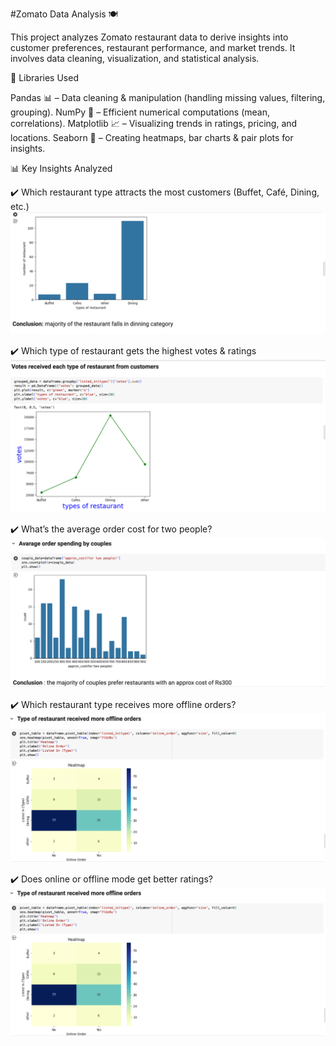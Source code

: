 #Zomato Data Analysis 🍽️

This project analyzes Zomato restaurant data to derive insights into customer preferences, restaurant performance, and market trends. It involves data cleaning, visualization, and statistical analysis.

🔧 Libraries Used

Pandas 📊 – Data cleaning & manipulation (handling missing values, filtering, grouping).
NumPy 🔢 – Efficient numerical computations (mean, correlations).
Matplotlib 📈 – Visualizing trends in ratings, pricing, and locations.
Seaborn 🎨 – Creating heatmaps, bar charts & pair plots for insights.

📊 Key Insights Analyzed

✔️ Which restaurant type attracts the most customers (Buffet, Café, Dining, etc.)
![Alt Text](type_rest.png)

✔️ Which type of restaurant gets the highest votes & ratings
![Alt Text](https://github.com/ujjawal-dss/Zomato-Data-Analysis-Project/blob/main/vote_recived.png)

✔️ What’s the average order cost for two people?
![Alt Text](https://github.com/ujjawal-dss/Zomato-Data-Analysis-Project/blob/main/avg_order_couples.png)

✔️ Which restaurant type receives more offline orders?
![Alt Text](https://github.com/ujjawal-dss/Zomato-Data-Analysis-Project/blob/main/offline_order.png)

✔️ Does online or offline mode get better ratings?
![Alt Text](https://github.com/ujjawal-dss/Zomato-Data-Analysis-Project/blob/main/offline_order.png)
